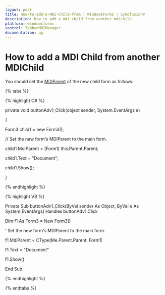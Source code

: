 ```yaml
---
layout: post
title: How-to-add-a-MDI-Child-from | WindowsForms | Syncfusion®
description: how to add a mdi child from another mdichild
platform: windowsforms
control: TabbedMDIManager
documentation: ug
---
```


# How to add a MDI Child from another MDIChild

You should set the [MDIParent](https://help.syncfusion.com/cr/windowsforms/Syncfusion.Windows.Forms.Tools.TabbedMDIManager.html#Syncfusion_Windows_Forms_Tools_TabbedMDIManager_MdiParent) of the new child form as follows:

{% tabs %}

{% highlight C# %} 



private void buttonAdv1_Click(object sender, System.EventArgs e) 

{ 

Form3 child1 = new Form3(); 

// Set the new form's MDIParent to the main form. 

child1.MdiParent = (Form1) this.Parent.Parent; 

child1.Text = "Document"; 

child1.Show(); 

} 

{% endhighlight %}

{% highlight VB %}



Private Sub buttonAdv1_Click(ByVal sender As Object, ByVal e As System.EventArgs) Handles buttonAdv1.Click

Dim f1 As Form3 = New Form3()

' Set the new form's MDIParent to the main form. 

f1.MdiParent = CType(Me.Parent.Parent, Form1)

f1.Text = "Document"

f1.Show()

End Sub

{% endhighlight %}

{% endtabs %}

